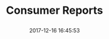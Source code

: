 ---
title: > #shorten me
  Consumer Reports
name: >
  Consumer Reports
date: "2017-12-16 16:45:53"
buy_now: "https://www.amazon.com/Consumer-Reports/dp/B003I7HS3Y?psc=1&SubscriptionId=AKIAIA5RBQIWQVTCUEUQ&tag=coldcutdeals-20&linkCode=xm2&camp=2025&creative=165953&creativeASIN=B003I7HS3Y"
description_markdown: >-

  Consumer Reports
tweet_id_str: "942073303883231232"
price: "$77.87"
list_price: "$77.87"
deal_price: "$25.00"
you_save: "$52.87 (68%)"
asin: "B003I7HS3Y"
image: "https://images-na.ssl-images-amazon.com/images/I/51myygOOgtL.jpg"
---